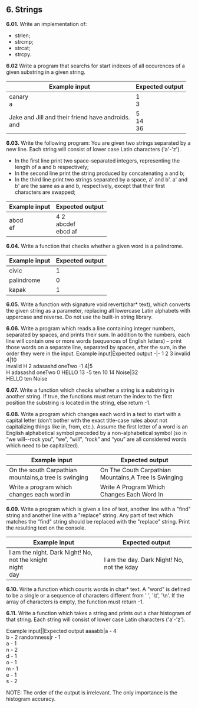 ## 6. Strings

**6.01.** Write an implementation of:
- strlen;
- strcmp;
- strcat;
- strcpy.

**6.02** Write a program that searchs for start indexes of all occurences of a given substring in a given string.

Example input|Expected output
-|-
canary<br>a|1<br>3
Jake and Jill and their friend have androids.<br>and|5<br>14<br>36

**6.03.** Write the following program: You are given two strings separated by a new line. Each string will consist of lower case Latin characters ('a'-'z').
- In the first line print two space-separated integers, representing the length of a and b respectively;
- In the second line print the string produced by concatenating a and b;
- In the third line print two strings separated by a space, a' and b'. a' and b' are the same as a and b, respectively, except that their first characters are swapped;

Example input | Expected output 
------------- | -------------- 
abcd<br>ef  | 4 2<br> abcdef<br> ebcd af

**6.04.** Write a function that checks whether a given word is a palindrome.

Example input | Expected	output
------------- | -------------- 
civic  | 1
palindrome  | 0
kapak | 1

**6.05.** Write a function with signature void revert(char* text), which converts the given string as a parameter, replacing all 
lowercase Latin alphabets with uppercase and reverse. Do not use the built-in string library.

**6.06.** Write a program which reads a line containing integer numbers, separated by spaces, and prints their sum. In addition to the numbers, each line will contain one or more words (sequences of English letters) – print those words on a separate line, separated by spaces, after the sum, in the order they were in the input.
Example input|Expected	output
-|-
1 2 3 invalid 4|10<br>invalid
H 2 adasashd oneTwo -1 4|5<br>H adasashd oneTwo
0 HELLO 13 -5 ten 10 14 Noise|32<br>HELLO ten Noise

**6.07.** Write a function which checks whether a string is а substring in another string. If true, the functions must return the index to the first position the substring is located in the string, else return -1.

**6.08.** Write a program which changes each word in a text to start with a capital letter (don’t bother with the exact title-case rules about not capitalizing things like in, from, etc.). Assume the first letter of a word is an English alphabetical symbol preceded by a non-alphabetical symbol (so in “we will--rock you”, “we”, “will”, “rock” and “you” are all considered words which need to be capitalized). 

Example input|Expected output
-|-
On the south Carpathian mountains,a tree is swinging|	On Тhe Сouth Carpathian Мountains,А Тree Is Swinging
Write a program which changes each word in|	Write A Program Which Changes Each Word In

**6.09.** Write a program which is given a line of text, another line with a "find" string and another line with a "replace" string. Any part of text which matches the "find" string should be replaced with the "replace" string. Print the resulting text on the console.

Example input|Expected output
-|-
I am the night. Dark Night! No, not the knight<br>night<br>day|I am the day. Dark Night! No, not the kday

**6.10.** Write a function which counts words in char* text. A "word" is defined to be a single or a sequence of characters different from ' ', '\t', '\n'. If the array of characters is empty, the function must return -1.

**6.11.** Write a function which takes a string and prints out a char histogram of that string. Each string will consist of lower case Latin characters ('a'-'z').

Example input||Expected output
aaaabb|a - 4<br>b - 2
randomness|r - 1<br>a - 1<br>n - 2<br>d - 1<br>o - 1<br>m - 1<br>e - 1<br>s - 2

NOTE: The order of the output is irrelevant. The only importance is the histogram accuracy.
